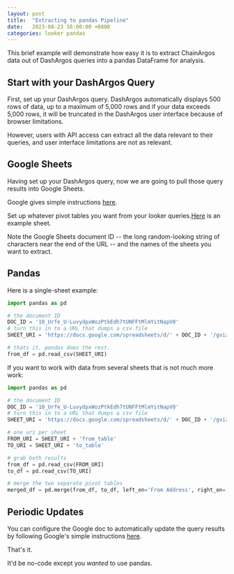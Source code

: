 ```yaml
---
layout: post
title:  "Extracting to pandas Pipeline"
date:   2023-08-23 16:00:00 +0800
categories: looker pandas
---
```


This brief example will demonstrate how easy it is to extract ChainArgos data out of DashArgos queries into a pandas DataFrame for analysis.

## Start with your DashArgos Query
First, set up your DashArgos query. DashArgos automatically displays 500 rows of data, up to a maximum of 5,000 rows and if your data exceeds 5,000 rows, it will be truncated in the DashArgos user interface because of browser limitations. 

However, users with API access can extract all the data relevant to their queries, and user interface limitations are not as relevant.

## Google Sheets
Having set up your DashArgos query, now we are going to pull those query results into Google Sheets.

Google gives simple instructions [here](https://cloud.google.com/looker/docs/connected-sheets).

Set up whatever pivot tables you want from your looker queries.[Here](https://docs.google.com/spreadsheets/d/10_Urfe_U-LuvydpxWozPtkEdh7tUNFFtMlmYitNapV0/) is an example sheet.

Note the Google Sheets document ID -- the long random-looking string of characters near the end of the URL -- and the names of the sheets you want to extract.

## Pandas

Here is a single-sheet example:
```python
import pandas as pd

# the document ID
DOC_ID = '10_Urfe_U-LuvydpxWozPtkEdh7tUNFFtMlmYitNapV0'
# turn this in to a URL that dumps a csv file
SHEET_URI = 'https://docs.google.com/spreadsheets/d/' + DOC_ID + '/gviz/tq?tqx=out:csv&sheet=some_sheet'

# thats it. pandas does the rest.
from_df = pd.read_csv(SHEET_URI)

```

If you want to work with data from several sheets that is not much more work:
```python
import pandas as pd

# the document ID
DOC_ID = '10_Urfe_U-LuvydpxWozPtkEdh7tUNFFtMlmYitNapV0'
# turn this in to a URL that dumps a csv file
SHEET_URI = 'https://docs.google.com/spreadsheets/d/' + DOC_ID + '/gviz/tq?tqx=out:csv&sheet='

# one uri per sheet
FROM_URI = SHEET_URI + 'from_table'
TO_URI = SHEET_URI + 'to_table'

# grab both results
from_df = pd.read_csv(FROM_URI)
to_df = pd.read_csv(TO_URI)

# merge the two separate pivot tables
merged_df = pd.merge(from_df, to_df, left_on='From Address', right_on='To Address')
```

## Periodic Updates

You can configure the Google doc to automatically update the query results by following Google's simple instructions [here](https://cloud.google.com/looker/docs/connected-sheets#scheduling_regular_refresh_times).

That's it. 

It'd be no-code except you *wanted* to use pandas.
